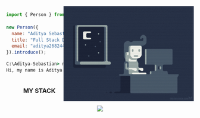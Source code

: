 <picture> 
<img src="/assets//images/dev.gif" align="right" width="350" height="255">
</picture>

```js
import { Person } from "earth";

new Person({
  name: "Aditya Sebastian",
  title: "Full Stack Developer",
  email: "aditya268244@gmail.com"
}).introduce();
```

```cmd
C:\Aditya-Sebastian> node me.js
Hi, my name is Aditya Sebastian, I'm a Full Stack Developer from India.
```

<div id="user-content-toc">
  <ul align="center">
    <summary><h3 style="display: inline-block">MY STACK </h3></summary>
  </ul>
</div>
<!--icons-->
<p align="center">
<a href="https://skillicons.dev">
<img src="https://skillicons.dev/icons?i=js,react,nextjs,tailwindcss,nodejs,express,mysql,git,figma,vercel,vite,supabase&perline=6" />
</a>
</p>
